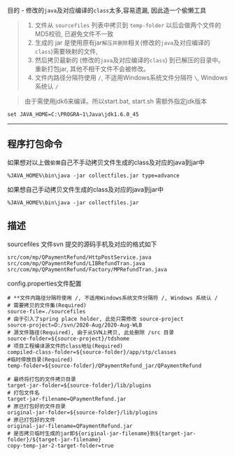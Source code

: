 目的 - 修改的`java`及对应编译的`class`太多,容易遗漏, 因此造一个偷懒工具
> 1. 文件从 `sourcefiles` 列表中拷贝到 `temp-folder` 以后会做两个文件的MD5校验, 已避免文件不一致
> 2. 生成的 jar 是使用原有jar`解压并删除`相关(修改的`java`及对应编译的`class`)需要映射的文件, 
> 3. 然后拷贝最新的 (修改的`java`及对应编译的`class`) 到已解压的目录中。重新打包jar, 其他不相干文件不会被修改。
> 4. 文件内路径分隔符使用 `/`, 不适用Windows系统文件分隔符 `\`, Windows 系统认 `/`

> 由于需使用jdk6来编译。所以start.bat, start.sh 需额外指定jdk版本
```shell script
set JAVA_HOME=C:\PROGRA~1\Java\jdk1.6.0_45
```


---
## 程序打包命令
如果想对以上做`偷懒`自己不手动拷贝文件生成的class及对应的java到jar中
```shell script
%JAVA_HOME%\bin\java -jar collectfiles.jar type=advance
```
如果想自己手动拷贝文件生成的class及对应的java到jar中
```shell script
%JAVA_HOME%\bin\java -jar collectfiles.jar
```

## 描述

sourcefiles 文件svn 提交的源码手机及对应的格式如下
```shell script
src/com/mp/QPaymentRefund/HttpPostService.java
src/com/mp/QPaymentRefund/LIBRefundTran.java
src/com/mp/QPaymentRefund/Factory/MPRefundTran.java
```

config.properties文件配置
```
# **文件内路径分隔符使用 /, 不适用Windows系统文件分隔符 /, Windows 系统认 /
# 需要拷贝的文件集(Required)
source-file=./sourcefiles
# 由于引入了spring place holder, 此处只需修改 source-project
source-project=D:/svn/2020-Aug/2020-Aug-WLB
# 源文件路径(Required), 由于从SVN上拷贝, 此处删除 /src 目录
source-folder=${source-project}/tdshome
# 项目工程编译源文件的class地址(Required)
compiled-class-folder=${source-folder}/app/stp/classes
#临时停放目录(Required)
temp-folder=${source-folder}/QPaymentRefund_jar/QPaymentRefund

# 最终将打包的文件拷贝目录
target-jar-folder=${source-folder}/lib/plugins
# 打包文件名
target-jar-filename=QPaymentRefund.jar
# 原已打包好的文件目录
original-jar-folder=${source-folder}/lib/plugins
# 原已打包好的文件
original-jar-filename=QPaymentRefund.jar
# 是否拷贝临时生成的jar即${original-jar-filename}到${target-jar-folder}/${target-jar-filename}
copy-temp-jar-2-target-folder=true
```


